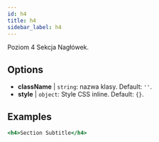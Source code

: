 ```yaml
---
id: h4
title: h4
sidebar_label: h4
---
```


Poziom 4 Sekcja Nagłówek.

## Options

* __className__ | `string`: nazwa klasy. Default: `''`.
* __style__ | `object`: Style CSS inline. Default: `{}`.


## Examples

```jsx live
<h4>Section Subtitle</h4>
```

